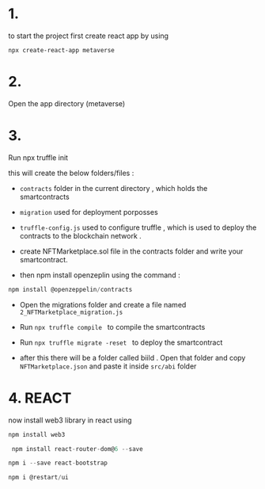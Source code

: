 # 1.
to start the project first create react app by using 

```
npx create-react-app metaverse
```

# 2. 
Open the app directory (metaverse)

# 3. 
Run npx truffle init 

this will create the below folders/files :

* `contracts` folder in the current directory , which holds the smartcontracts

* `migration` used for deployment porposses

* `truffle-config.js` used to configure truffle , which is used to deploy the contracts to the blockchain network . 

* create NFTMarketplace.sol file in the contracts folder and write your smartcontract. 

* then npm install openzeplin using the command : 
```js 
npm install @openzeppelin/contracts
```

* Open the migrations folder and create a file named `2_NFTMarketplace_migration.js`

* Run `npx truffle compile ` to compile the smartcontracts

* Run `npx truffle migrate -reset ` to deploy the smartcontract

* after this there will be a folder called biild . Open that folder and copy `NFTMarketplace.json` and paste it inside `src/abi` folder

# 4.  REACT 

now install web3 library in react using 

```js
npm install web3
```

```js
 npm install react-router-dom@6 --save   
```

```js
npm i --save react-bootstrap
```

```js
npm i @restart/ui
```